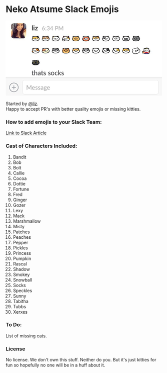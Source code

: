 # Neko Atsume Slack Emojis

![Slack example](https://raw.githubusercontent.com/meteormanaged/neko-atsume-slack-emojis/master/web/chat.png)

Started by [@liz](https://github.com/liz).  
Happy to accept PR's with better quality emojis or missing kitties.  

### How to add emojis to your Slack Team:

[Link to Slack Article](https://get.slack.help/hc/en-us/articles/206870177-Creating-custom-emoji)

### Cast of Characters Included:

1. Bandit
2. Bob
2. Bolt
2. Callie
2. Cocoa
3. Dottie
4. Fortune
5. Fred
6. Ginger
6. Gozer
7. Lexy
8. Mack
9. Marshmallow
10. Misty
10. Patches
11. Peaches
12. Pepper
12. Pickles
13. Princess
13. Pumpkin
14. Rascal
15. Shadow
17. Smokey
15. Snowball
17. Socks
16. Speckles
17. Sunny
18. Tabitha
19. Tubbs
20. Xerxes

### To Do:

List of missing cats.

### License
No license.  We don't own this stuff.  Neither do you.  But it's just kitties for fun so hopefully no one will be in a huff about it.
